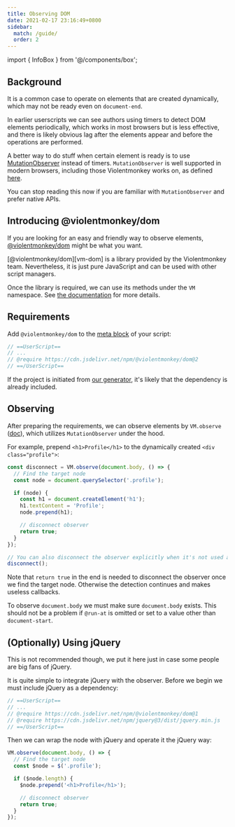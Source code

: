 ```yaml
---
title: Observing DOM
date: 2021-02-17 23:16:49+0800
sidebar:
  match: /guide/
  order: 2
---
```


import { InfoBox } from '@/components/box';

## Background

It is a common case to operate on elements that are created dynamically, which may not be ready even on `document-end`.

In earlier userscripts we can see authors using timers to detect DOM elements periodically, which works in most browsers but is less effective, and there is likely obvious lag after the elements appear and before the operations are performed.

A better way to do stuff when certain element is ready is to use [MutationObserver](https://developer.mozilla.org/en-US/docs/Web/API/MutationObserver) instead of timers. `MutationObserver` is well supported in modern browsers, including those Violentmonkey works on, as defined [here](https://github.com/violentmonkey/violentmonkey/blob/master/.browserslistrc).

You can stop reading this now if you are familiar with `MutationObserver` and prefer native APIs.

## Introducing @violentmonkey/dom

If you are looking for an easy and friendly way to observe elements, [@violentmonkey/dom][vm-dom] might be what you want.

<InfoBox>
  [@violentmonkey/dom][vm-dom] is a library provided by the Violentmonkey team. Nevertheless, it is just pure JavaScript and can be used with other script managers.
</InfoBox>

Once the library is required, we can use its methods under the `VM` namespace. See [the documentation](https://www.jsdocs.io/package/@violentmonkey/dom) for more details.

## Requirements

Add `@violentmonkey/dom` to the [meta block](/api/metadata-block/) of your script:

```js {3}
// ==UserScript==
// ...
// @require https://cdn.jsdelivr.net/npm/@violentmonkey/dom@2
// ==/UserScript==
```

If the project is initiated from [our generator](https://github.com/violentmonkey/generator-userscript), it's likely that the dependency is already included.

## Observing

After preparing the requirements, we can observe elements by `VM.observe` ([doc](https://www.jsdocs.io/package/@violentmonkey/dom#observe)), which utilizes `MutationObserver` under the hood.

For example, prepend `<h1>Profile</h1>` to the dynamically created `<div class="profile">`:

```js
const disconnect = VM.observe(document.body, () => {
  // Find the target node
  const node = document.querySelector('.profile');

  if (node) {
    const h1 = document.createElement('h1');
    h1.textContent = 'Profile';
    node.prepend(h1);

    // disconnect observer
    return true;
  }
});

// You can also disconnect the observer explicitly when it's not used any more
disconnect();
```

Note that `return true` in the end is needed to disconnect the observer once we find the target node. Otherwise the detection continues and makes useless callbacks.

To observe `document.body` we must make sure `document.body` exists. This should not be a problem if `@run-at` is omitted or set to a value other than `document-start`.

## (Optionally) Using jQuery

This is not recommended though, we put it here just in case some people are big fans of jQuery.

It is quite simple to integrate jQuery with the observer. Before we begin we must include jQuery as a dependency:

```js {4}
// ==UserScript==
// ...
// @require https://cdn.jsdelivr.net/npm/@violentmonkey/dom@1
// @require https://cdn.jsdelivr.net/npm/jquery@3/dist/jquery.min.js
// ==/UserScript==
```

Then we can wrap the node with jQuery and operate it the jQuery way:

```js
VM.observe(document.body, () => {
  // Find the target node
  const $node = $('.profile');

  if ($node.length) {
    $node.prepend('<h1>Profile</h1>');

    // disconnect observer
    return true;
  }
});
```

[vm-dom]: https://github.com/violentmonkey/vm-dom
